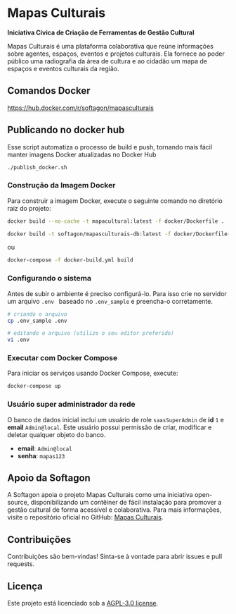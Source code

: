 
# Mapas Culturais

**Iniciativa Cívica de Criação de Ferramentas de Gestão Cultural**

Mapas Culturais é uma plataforma colaborativa que reúne informações sobre agentes, espaços, eventos e projetos culturais. Ela fornece ao poder público uma radiografia da área de cultura e ao cidadão um mapa de espaços e eventos culturais da região.

## Comandos Docker
https://hub.docker.com/r/softagon/mapasculturais 

## Publicando no docker hub
Esse script automatiza o processo de build e push, tornando mais fácil manter imagens Docker atualizadas no Docker Hub

```bash
./publish_docker.sh
```

### Construção da Imagem Docker

Para construir a imagem Docker, execute o seguinte comando no diretório raiz do projeto:

```bash
docker build --no-cache -t mapacultural:latest -f docker/Dockerfile .

docker build -t softagon/mapasculturais-db:latest -f docker/Dockerfile-db .
```

ou

```bash
docker-compose -f docker-build.yml build
```

### Configurando o sistema
Antes de subir o ambiente é preciso configurá-lo. Para isso crie no servidor um arquivo `.env ` baseado no `.env_sample` e preencha-o corretamente.

```bash
# criando o arquivo
cp .env_sample .env

# editando o arquivo (utilize o seu editor preferido)
vi .env
```

### Executar com Docker Compose

Para iniciar os serviços usando Docker Compose, execute:

```bash
docker-compose up
```

### Usuário super administrador da rede
O banco de dados inicial inclui um usuário de role `saasSuperAdmin` de **id** `1` e **email** `Admin@local`.
Este usuário possui permissão de criar, modificar e deletar qualquer objeto do banco.

- **email**: `Admin@local`
- **senha**: `mapas123`



## Apoio da Softagon

A Softagon apoia o projeto Mapas Culturais como uma iniciativa open-source, disponibilizando um contêiner de fácil instalação para promover a gestão cultural de forma acessível e colaborativa. Para mais informações, visite o repositório oficial no GitHub: [Mapas Culturais](https://github.com/mapasculturais/mapasculturais).

## Contribuições

Contribuições são bem-vindas! Sinta-se à vontade para abrir issues e pull requests.

## Licença

Este projeto está licenciado sob a [ AGPL-3.0 license](LICENSE).
